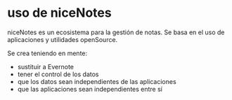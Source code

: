 # uso de niceNotes

niceNotes es un ecosistema para la gestión de notas. Se basa en el uso de aplicaciones y utilidades openSource. 

Se crea teniendo en mente:

* sustituir a Evernote
* tener el control de los datos
* que los datos sean independientes de las aplicaciones
* que las aplicaciones sean independientes entre sí








